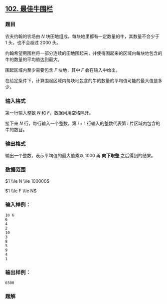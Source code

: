## [102\. 最佳牛围栏](https://www.acwing.com/problem/content/104/)

### 题目

农夫约翰的农场由 $N$ 块田地组成，每块地里都有一定数量的牛，其数量不会少于 $1$ 头，也不会超过 $2000$ 头。

约翰希望用围栏将一部分连续的田地围起来，并使得围起来的区域内每块地包含的牛的数量的平均值达到最大。

围起区域内至少需要包含 $F$ 块地，其中 $F$ 会在输入中给出。

在给定条件下，计算围起区域内每块地包含的牛的数量的平均值可能的最大值是多少。

### 输入格式

第一行输入整数 $N$ 和 $F$，数据间用空格隔开。

接下来 $N$ 行，每行输入一个整数，第 $i+1$ 行输入的整数代表第 $i$ 片区域内包含的牛的数目。

### 输出格式

输出一个整数，表示平均值的最大值乘以 $1000$ 再 **向下取整** 之后得到的结果。

### 数据范围

$1 \\le N \\le 100000$

$1 \\le F \\le N$

### 输入样例：

```
10 6
6
4
2
10
3
8
5
9
4
1
```

### 输出样例：

```
6500
```

### 题解

